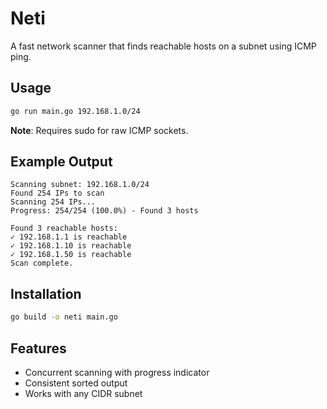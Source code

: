 # Neti

A fast network scanner that finds reachable hosts on a subnet using ICMP ping.

## Usage

```bash
go run main.go 192.168.1.0/24
```

**Note**: Requires sudo for raw ICMP sockets.

## Example Output

```
Scanning subnet: 192.168.1.0/24
Found 254 IPs to scan
Scanning 254 IPs...
Progress: 254/254 (100.0%) - Found 3 hosts

Found 3 reachable hosts:
✓ 192.168.1.1 is reachable
✓ 192.168.1.10 is reachable
✓ 192.168.1.50 is reachable
Scan complete.
```

## Installation

```bash
go build -o neti main.go
```

## Features

- Concurrent scanning with progress indicator
- Consistent sorted output
- Works with any CIDR subnet
